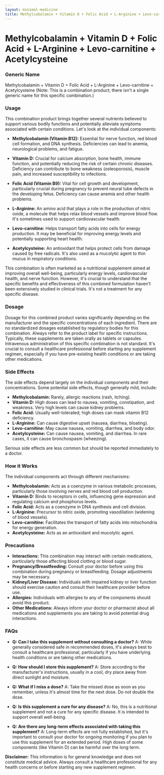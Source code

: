```yaml
---
layout: minimal-medicine
title: Methylcobalamin + Vitamin D + Folic Acid + L-Arginine + Levo-carnitine + Acetylcysteine
---
```


# Methylcobalamin + Vitamin D + Folic Acid + L-Arginine + Levo-carnitine + Acetylcysteine
### Generic Name

Methylcobalamin + Vitamin D + Folic Acid + L-Arginine + Levo-carnitine + Acetylcysteine  (Note: This is a combination product; there isn't a single generic name for this specific combination.)


### Usage

This combination product brings together several nutrients believed to support various bodily functions and potentially alleviate symptoms associated with certain conditions.  Let's look at the individual components:

* **Methylcobalamin (Vitamin B12):**  Essential for nerve function, red blood cell formation, and DNA synthesis. Deficiencies can lead to anemia, neurological problems, and fatigue.

* **Vitamin D:** Crucial for calcium absorption, bone health, immune function, and potentially reducing the risk of certain chronic diseases. Deficiency can contribute to bone weakness (osteoporosis), muscle pain, and increased susceptibility to infections.

* **Folic Acid (Vitamin B9):**  Vital for cell growth and development, particularly crucial during pregnancy to prevent neural tube defects in the developing fetus.  Deficiency can cause anemia and other health problems.

* **L-Arginine:** An amino acid that plays a role in the production of nitric oxide, a molecule that helps relax blood vessels and improve blood flow. It's sometimes used to support cardiovascular health.

* **Levo-carnitine:**  Helps transport fatty acids into cells for energy production. It may be beneficial for improving energy levels and potentially supporting heart health.

* **Acetylcysteine:** An antioxidant that helps protect cells from damage caused by free radicals. It's also used as a mucolytic agent to thin mucus in respiratory conditions.

This combination is often marketed as a nutritional supplement aimed at improving overall well-being, particularly energy levels, cardiovascular health, and nerve function.  However, it's crucial to understand that the specific benefits and effectiveness of this combined formulation haven't been extensively studied in clinical trials.  It's not a treatment for any specific disease.


### Dosage

Dosage for this combined product varies significantly depending on the manufacturer and the specific concentrations of each ingredient. There are no standardized dosages established by regulatory bodies for this combination.  Always refer to the product label for specific instructions.  Typically, these supplements are taken orally as tablets or capsules.  Intravenous administration of this specific combination is not standard.  It's crucial to consult a healthcare professional before starting any supplement regimen, especially if you have pre-existing health conditions or are taking other medications.


### Side Effects

The side effects depend largely on the individual components and their concentrations.  Some potential side effects, though generally mild, include:

* **Methylcobalamin:**  Rarely, allergic reactions (rash, itching).
* **Vitamin D:**  High doses can lead to nausea, vomiting, constipation, and weakness.  Very high levels can cause kidney problems.
* **Folic Acid:** Usually well-tolerated; high doses can mask vitamin B12 deficiency.
* **L-Arginine:**  Can cause digestive upset (nausea, diarrhea, bloating).
* **Levo-carnitine:**  May cause nausea, vomiting, diarrhea, and body odor.
* **Acetylcysteine:** Can cause nausea, vomiting, and diarrhea.  In rare cases, it can cause bronchospasm (wheezing).

Serious side effects are less common but should be reported immediately to a doctor.


### How it Works

The individual components act through different mechanisms:

* **Methylcobalamin:** Acts as a coenzyme in various metabolic processes, particularly those involving nerves and red blood cell production.
* **Vitamin D:** Binds to receptors in cells, influencing gene expression and regulating calcium and phosphorus levels.
* **Folic Acid:** Acts as a coenzyme in DNA synthesis and cell division.
* **L-Arginine:**  Precursor to nitric oxide, promoting vasodilation (widening of blood vessels).
* **Levo-carnitine:** Facilitates the transport of fatty acids into mitochondria for energy generation.
* **Acetylcysteine:** Acts as an antioxidant and mucolytic agent.


### Precautions

* **Interactions:**  This combination may interact with certain medications, particularly those affecting blood clotting or blood sugar.
* **Pregnancy/Breastfeeding:**  Consult your doctor before using this combination during pregnancy or breastfeeding.  Dosage adjustments may be necessary.
* **Kidney/Liver Disease:**  Individuals with impaired kidney or liver function should exercise caution and consult their healthcare provider before use.
* **Allergies:**  Individuals with allergies to any of the components should avoid this product.
* **Other Medications:**  Always inform your doctor or pharmacist about all medications and supplements you are taking to avoid potential drug interactions.


### FAQs

* **Q: Can I take this supplement without consulting a doctor?** A: While generally considered safe in recommended doses, it's always best to consult a healthcare professional, particularly if you have underlying health conditions or are taking other medications.

* **Q: How should I store this supplement?** A: Store according to the manufacturer's instructions, usually in a cool, dry place away from direct sunlight and moisture.

* **Q: What if I miss a dose?** A: Take the missed dose as soon as you remember, unless it's almost time for the next dose. Do not double the dose.

* **Q: Is this supplement a cure for any disease?** A: No, this is a nutritional supplement and not a cure for any specific disease. It is intended to support overall well-being.

* **Q: Are there any long-term effects associated with taking this supplement?** A: Long-term effects are not fully established, but it's important to consult your doctor for ongoing monitoring if you plan to use this supplement for an extended period.  High doses of some components (like Vitamin D) can be harmful over the long term.


**Disclaimer:** This information is for general knowledge and does not constitute medical advice.  Always consult a healthcare professional for any health concerns or before starting any new supplement regimen.
